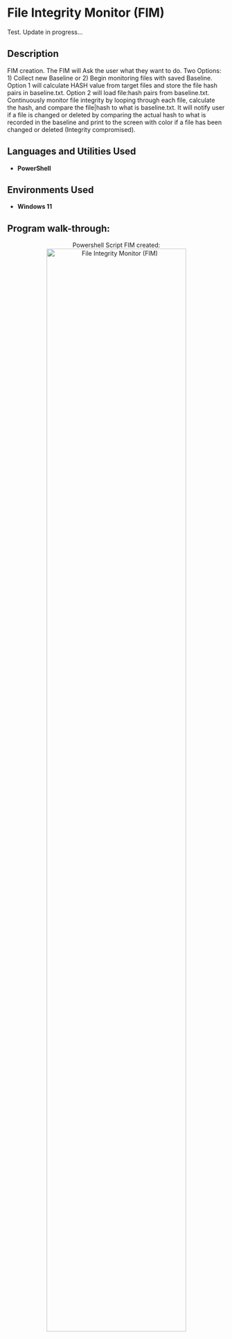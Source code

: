 <h1>File Integrity Monitor (FIM)</h1>

Test. Update in progress...

<h2>Description</h2>
FIM creation. The FIM will Ask the user what they want to do. Two Options: 1) Collect new Baseline or 2) Begin monitoring files with saved Baseline. Option 1 will calculate HASH value from target files and store the file hash pairs in baseline.txt. Option 2 will load file:hash pairs from baseline.txt. Continuously monitor file integrity by looping through each file, calculate the hash, and compare the file|hash to what is baseline.txt. It will notify user if a file is changed or deleted by comparing the actual hash to what is recorded in the baseline and print to the screen with color if a file has been changed or deleted (Integrity compromised).
<br />


<h2>Languages and Utilities Used</h2>

- <b>PowerShell</b> 

<h2>Environments Used </h2>

- <b>Windows 11</b>

<h2>Program walk-through:</h2>

<p align="center">
Powershell Script FIM created:  <br/>
<img src="https://imgur.com/jECWnLH.png" height="80%" width="80%" alt="File Integrity Monitor (FIM)"/>
<br />

  
<!--
 ```diff
- text in red
+ text in green
! text in orange
# text in gray
@@ text in purple (and bold)@@
```
--!>
